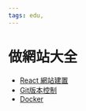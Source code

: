 ```yaml
---
tags: edu,
---
```


# 做網站大全

- [React 網站建置](https://g0v.hackmd.io/R3E6pddITeOQMP_riu820g?view)
- [Git版本控制](https://g0v.hackmd.io/l0huN9yCTMajnWSNxWDysA?both)
- [Docker](https://g0v.hackmd.io/nuuF2RvhTwGb3wGV-Vfimg?both)